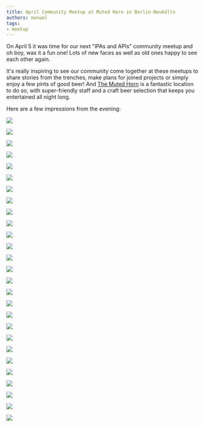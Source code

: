 ```yaml
---
title: April Community Meetup at Muted Horn in Berlin-Neukölln
authors: manuel
tags:
- meetup
---
```


On April 5 it was time for our next "IPAs and APIs" community meetup and oh boy, was it a fun one! Lots of new faces as well as old ones happy to see each other again.

It's really inspiring to see our community come together at these meetups to share stories from the trenches, make plans for joined projects or simply enjoy a few pints of good beer! And [The Muted Horn](https://themutedhorn.com/) is a fantastic location to do so, with super-friendly staff and a craft beer selection that keeps you entertained all night long.

<!--truncate-->

Here are a few impressions from the evening:

![](_MG_8025.jpg)

![](_MG_8043.jpg)

![](_MG_8068.jpg)

![](_MG_8071.jpg)

![](_MG_8091.jpg)

![](_MG_8169.jpg)

![](_MG_8173.jpg)

![](_MG_8191.jpg)

![](_MG_8214.jpg)

![](_MG_8277.jpg)

![](_MG_8301.jpg)

![](_MG_8308-anonymous.jpg)

![](_MG_8311.jpg)

![](_MG_8331.jpg)

![](_MG_8340.jpg)

![](_MG_8350.jpg)

![](_MG_8356.jpg)

![](_MG_8362.jpg)

![](_MG_8369-anonymous.jpg)

![](_MG_8374.jpg)

![](_MG_8385-anonymous.jpg)

![](_MG_8388.jpg)

![](_MG_8396.jpg)

![](_MG_8421.jpg)

![](_MG_8426.jpg)

![](_MG_8447.jpg)

![](_MG_8461.jpg)
